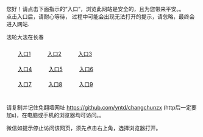 您好！请点击下面指示的“入口”，浏览此网站是安全的，且为您带来平安。。 <br/>
点击入口后，请耐心等待， 过程中可能会出现无法打开的提示，请忽略，最终会进入网站. </br>

法轮大法在长春<br/>
<div style="padding:10px"><a style="margin:20px" target="_blank" href="https://dr6xy6u4fc8cx.cloudfront.net/2Qpsp?ivvxp" id="ccLink1" rel="nofollow">入口1</a> <a target="_blank" style="margin:20px" href="https://d35zqgbkpbsbqz.cloudfront.net/2Qpsp?puzbxpb" id="ccLink2" rel="nofollow">入口2</a> <a style="margin:20px" target="_blank" href="https://d3qxwgrrtus9e5.cloudfront.net/2Qpsp?iqgzl" id="ccLink3" rel="nofollow">入口3</a></div>

<div style="padding:10px" ><a style="margin:20px" target="_blank" href="https://dr6xy6u4fc8cx.cloudfront.net/2Qpsp?ivvxp" id="ccLink4" rel="nofollow">入口4</a> <a style="margin:20px" href="https://d35zqgbkpbsbqz.cloudfront.net/2Qpsp?puzbxpb" target="_blank" id="ccLink5" rel="nofollow">入口5</a> <a style="margin:20px" href="https://d3qxwgrrtus9e5.cloudfront.net/2Qpsp?iqgzl" target="_blank" id="ccLink6" rel="nofollow">入口6</a></div>

<div style="padding:10px"><a style="margin:20px" target="_blank" href="https://dr6xy6u4fc8cx.cloudfront.net/2Qpsp?ivvxp" id="ccLink7" rel="nofollow">入口7</a> <a style="margin:20px" href="https://d35zqgbkpbsbqz.cloudfront.net/2Qpsp?puzbxpb" target="_blank" id="ccLink8" rel="nofollow">入口8</a> <a style="margin:20px" target="_blank" href="https://d3qxwgrrtus9e5.cloudfront.net/2Qpsp?iqgzl" id="ccLink9" rel="nofollow">入口9</a></div>

<br/>



请复制并记住免翻墙网址 https://github.com/yntd/changchunzx (http后一定要加s)，在电脑或手机的浏览器均可访问。。<br/>

微信如提示停止访问该网页，须先点击右上角，选择浏览器打开。
